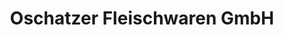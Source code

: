 ---
title: "Oschatzer Fleischwaren GmbH"
url: /oschatz/oschatzer-fleischwaren-gmbh-wellerswalder-weg/
shop: Metzgerei
---